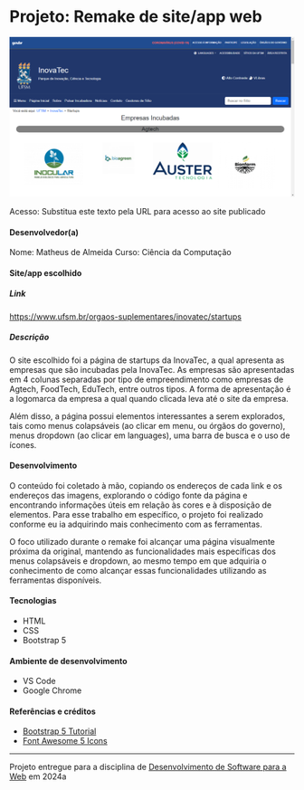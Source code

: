 # Projeto: Remake de site/app web

![Substitua a imagem ao lado por um screenshot do seu projeto](image.png "Screenshot do projeto")

Acesso: Substitua este texto pela URL para acesso ao site publicado


#### Desenvolvedor(a)
Nome: Matheus de Almeida
Curso: Ciência da Computação

#### Site/app escolhido

##### Link
https://www.ufsm.br/orgaos-suplementares/inovatec/startups

##### Descrição
O site escolhido foi a página de startups da InovaTec, a qual apresenta as empresas que são incubadas pela InovaTec. As empresas são apresentadas em 4 colunas separadas por tipo de empreendimento como empresas de Agtech, FoodTech, EduTech, entre outros tipos. A forma de apresentação é a logomarca da empresa a qual quando clicada leva até o site da empresa.

Além disso, a página possui elementos interessantes a serem explorados, tais como menus colapsáveis (ao clicar em menu, ou órgãos do governo), menus dropdown (ao clicar em languages), uma barra de busca e o uso de ícones.

#### Desenvolvimento

O conteúdo foi coletado à mão, copiando os endereços de cada link e os endereços das imagens, explorando o código fonte da página e encontrando informações úteis em relação às cores e à disposição de elementos. Para esse trabalho em específico, o projeto foi realizado conforme eu ia adquirindo mais conhecimento com as ferramentas.

O foco utilizado durante o remake foi alcançar uma página visualmente próxima da original, mantendo as funcionalidades mais específicas dos menus colapsáveis e dropdown, ao mesmo tempo em que adquiria o conhecimento de como alcançar essas funcionalidades utilizando as ferramentas disponíveis.

#### Tecnologias

- HTML
- CSS
- Bootstrap 5

#### Ambiente de desenvolvimento

- VS Code
- Google Chrome

#### Referências e créditos

- [Bootstrap 5 Tutorial](https://www.w3schools.com/bootstrap5/)
- [Font Awesome 5 Icons](https://www.w3schools.com/icons/fontawesome5_intro.asp)




---
Projeto entregue para a disciplina de [Desenvolvimento de Software para a Web](http://github.com/andreainfufsm/elc1090-2024a) em 2024a
